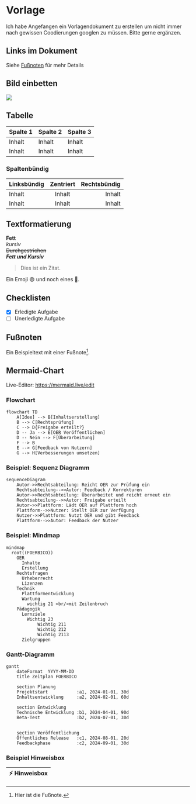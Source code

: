 # Vorlage
Ich habe Angefangen ein Vorlagendokument zu erstellen um nicht immer nach gewissen Coodierungen googlen zu müssen. Bitte gerne ergänzen.

## Links im Dokument
Siehe [Fußnoten](#Fußnoten) für mehr Details

## Bild einbetten
![](https://git.rpi-virtuell.de/Comenius-Institut/FOERBICO/raw/branch/main/design/logos/fOERbico.svg)

## Tabelle
<table>
  <thead>
    <tr>
      <th>Spalte 1</th>
      <th>Spalte 2</th>
      <th>Spalte 3</th>
    </tr>
  </thead>
  <tbody>
    <tr>
      <td>Inhalt</td>
      <td>Inhalt</td>
      <td>Inhalt</td>
    </tr>
    <tr>
      <td>Inhalt</td>
      <td>Inhalt</td>
      <td>Inhalt</td>
    </tr>
  </tbody>
</table>

### Spaltenbündig
| Linksbündig | Zentriert | Rechtsbündig |
| :---         |     :---:      |          ---: |
| Inhalt  | Inhalt     | Inhalt    |
| Inhalt   | Inhalt      | Inhalt      |


## Textformatierung

**Fett**  
*kursiv*  
~~Durchgestrichen~~  
_**Fett und Kursiv**_
> Dies ist ein Zitat.

Ein Emoji :smile: und noch eines :rocket:.

## Checklisten
- [x] Erledigte Aufgabe
- [ ] Unerledigte Aufgabe

## Fußnoten
Ein Beispieltext mit einer Fußnote[^1].




## Mermaid-Chart

Live-Editor: https://mermaid.live/edit

### Flowchart
```mermaid
flowchart TD
    A[Idee] --> B[Inhaltserstellung]
    B --> C[Rechtsprüfung]
    C --> D{Freigabe erteilt?}
    D -- Ja --> E[OER Veröffentlichen]
    D -- Nein --> F[Überarbeitung]
    F --> B
    E --> G[Feedback von Nutzern]
    G --> H[Verbesserungen umsetzen]
```
### Beispiel: Sequenz Diagramm
```mermaid
sequenceDiagram
    Autor->>Rechtsabteilung: Reicht OER zur Prüfung ein
    Rechtsabteilung-->>Autor: Feedback / Korrekturen
    Autor->>Rechtsabteilung: Überarbeitet und reicht erneut ein
    Rechtsabteilung-->>Autor: Freigabe erteilt
    Autor->>Plattform: Lädt OER auf Plattform hoch
    Plattform-->>Nutzer: Stellt OER zur Verfügung
    Nutzer->>Plattform: Nutzt OER und gibt Feedback
    Plattform-->>Autor: Feedback der Nutzer
```
### Beispiel: Mindmap
```mermaid
mindmap
  root((FOERBICO))
    OER
      Inhalte
      Erstellung
    Rechtsfragen
      Urheberrecht
      Lizenzen
    Technik
      Plattformentwicklung
      Wartung
        wichtig 21 <br/>mit Zeilenbruch
    Pädagogik
      Lernziele
        Wichtig 23
            Wichtig 211
            Wichtig 212
            Wichtig 2113
      Zielgruppen
```
### Gantt-Diagramm
```mermaid
gantt
    dateFormat  YYYY-MM-DD
    title Zeitplan FOERBICO

    section Planung
    Projektstart           :a1, 2024-01-01, 30d
    Inhaltsentwicklung     :a2, 2024-02-01, 60d

    section Entwicklung
    Technische Entwicklung :b1, 2024-04-01, 90d
    Beta-Test              :b2, 2024-07-01, 30d
  

    section Veröffentlichung
    Öffentliches Release   :c1, 2024-08-01, 20d
    Feedbackphase          :c2, 2024-09-01, 30d
```

### Beispiel Hinweisbox
| :zap:        Hinweisbox  |
|-|

[^1]: Hier ist die Fußnote.